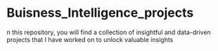 # Buisness_Intelligence_projects
n this repository, you will find a collection of insightful and data-driven projects that I have worked on to unlock valuable insights
